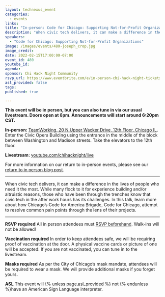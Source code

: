 ```yaml
---
layout: technexus_event
categories:
  - events
links: 
title: "In-person: Code for Chicago: Supporting Not-for-Profit Organizations"
description: "When civic tech delivers, it can make a difference in the lives of people who need it the most. While many flock to it for experience building and/or altruistic reasons, those who have been through the trenches know that civic tech in the after work hours has its challenges. In this talk, learn more about how Chicago’s Code for America Brigade, Code for Chicago, attempt to resolve common pain points through the lens of their projects."
speakers:
  - "Code for Chicago: Supporting Not-for-Profit Organizations"
image: /images/events/480-joseph_crop.jpg
image_credit: 
date: 2022-02-15T17:00:00-07:00
event_id: 480
youtube_id: 
agenda: 
sponsor: Chi Hack Night Community
rsvp_url: https://www.eventbrite.com/e/in-person-chi-hack-night-tickets-207988107027
asl_provided: false
tags: 
published: true

---
```


**This event will be in person, but you can also tune in via our usual livestream. Doors open at 6pm. Announcements will start around 6:20pm CST.**

**In-person:** <a href='https://www.google.com/maps/place/TechNexus+Venture+Collaborative/@41.8835673,-87.6394085,17z/data=!3m1!4b1!4m5!3m4!1s0x880e2d5be57f04c5:0xa87e47e177660090!8m2!3d41.8835673!4d-87.6372198'>TeamWorking, 20 N Upper Wacker Drive, 12th Floor, Chicago IL</a>. Enter the Civic Opera Building using the entrance in the middle of the block between Washington and Madison streets. Take the elevators to the 12th floor.

**Livestream:** <a href='https://youtube.com/chihacknight/live'>youtube.com/chihacknight/live</a>

For more information on our return to in-person events, please see our [return to in person blog post](/blog/2021/11/09/2021-return-to-in-person.html). 

---

When civic tech delivers, it can make a difference in the lives of people who need it the most. While many flock to it for experience building and/or altruistic reasons, those who have been through the trenches know that civic tech in the after work hours has its challenges. In this talk, learn more about how Chicago’s Code for America Brigade, Code for Chicago, attempt to resolve common pain points through the lens of their projects.


---

**RSVP required** All in person attendees must [RSVP beforehand]({{page.rsvp_url}}). Walk-ins will not be allowed!

**Vaccination required** In order to keep attendees safe, we will be requiring proof of vaccination at the door. A physical vaccine cards or picture of one will be accepted. If you are not vaccinated, you can tune in to the livestream.

**Masks required** As per the City of Chicago’s mask mandate, attendees will be required to wear a mask. We will provide additional masks if you forget yours.

**ASL** This event will {% unless page.asl_provided %} not {% endunless %}have an American Sign Language interpreter.
